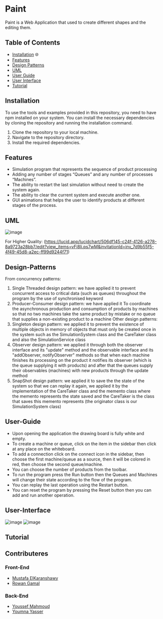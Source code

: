 # Paint
  Paint is a Web Application that used to create different shapes and the editing them.
  
## Table of Contents

- [Installation](#Installation) 🌐
- [Features](#Features)
- [Design Patterns](#Design-Patterns)
- [UML](#UML)
- [User Guide](#User-Guide)
- [User Interface](#User-Interface)
- [Tutorial](#Tutorial)

## Installation

To use the tools and examples provided in this repository, you need to have npm installed on your system. You can install the necessary dependencies by cloning the repository and running the installation command.

1. Clone the repository to your local machine.
2. Navigate to the repository directory.
3. Install the required dependencies.

## Features
- Simulation program that represents the sequence of product processing
- Adding any number of stages “Queues” and any number of processes “Machines”.
- The ability to restart the last simulation without need to create the system again.
- The ability to clear the current system and execute another one.
- GUI animations that helps the user to identify products at different stages of the process.

## UML
![image](https://github.com/MostafaElKaranshawy/Producer-Consumer/assets/110842052/f5440d54-3ba8-4ed2-a741-2e28839f89f2)

For Higher Quality:
(https://lucid.app/lucidchart/506df145-c24f-4126-a278-8a9723a28bb7/edit?view_items=vFi8li.ps7wM&invitationId=inv_7d9b55f5-4f49-45d8-a2ec-ff99d9244f71)

## Design-Patterns
From concurrency patterns:
  1. Single Threaded design pattern: we have applied it to prevent concurrent access to critical data (such as queues) throughout the program by the use of synchronised keyword
  2. Producer-Consumer design pattern: we have applied it To coordinate the asynchronous production and consumption of products by machines so that no two machines take the same product by mistake or no queue that supplies a non-existing product to a machine
Other design patterns:
  1. Singleton design pattern: we applied it to prevent the existence of multiple objects in memory of objects that must only be created once in the system such as the SimulationSystem class and the CareTaker class and also the SimulationService class
  2. Observer design pattern: we applied it through both the observer interface and its "update" method and the observable interface and its "addObserver, notifyObserver" methods so that when each machine finishes its processing on the product it notifies its observer (which is the queue supplying it with products) and after that the queues supply their observables (machines) with new products through the update method
  3. SnapShot design pattern: we applied it to save the the state of the system so that we can replay it again, we applied it by the implementation of the CareTaker class and the memento class where the memento represents the state saved and the CareTaker is the class that saves this memento represents (the originator class is our SimulationSystem class)

## User-Guide
  - Upon opening the application the drawing board is fully white and empty.
  - To create a machine or queue, click on the item in the sidebar then click at any
  place on the whiteboard.
  - To add a connection click on the connect icon in the sidebar, then choose the
  first machine/queue as a source, then it will be colored in red, then choose the
  second queue/machine.
  - You can choose the number of products from the toolbar.
  - To run the program press the Run button then the Queues and Machines will
  change their state according to the flow of the program.
  - You can replay the last operation using the Restart button.
  - You can reset the program by pressing the Reset button then you can add and
  run another operation.

## User-Interface
  ![image](https://github.com/MostafaElKaranshawy/Paint/assets/110842052/577e7aea-d950-4f74-b601-491a69f4c378)
  ![image](https://github.com/MostafaElKaranshawy/Paint/assets/110842052/09a6bc61-73e6-462d-b569-75ef5da9105a)


## Tutorial

## Contributeres
### Front-End
- [Mustafa ElKaranshawy](https://github.com/MostafaElKaranshawy)
- [Rowan Gamal](https://github.com/rowanxgamal)
### Back-End
- [Youssef Mahmoud](https://github.com/Youssef-Mahmoud0)
- [Youmna Yasser](https://github.com/yomnay888)

